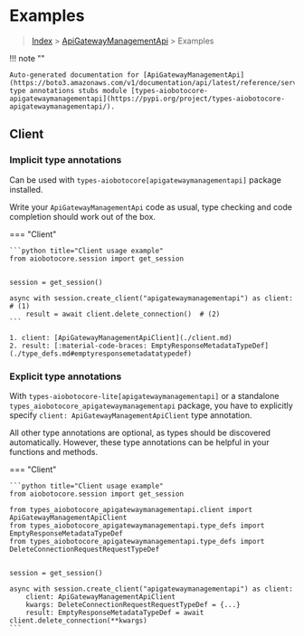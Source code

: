 # Examples

> [Index](../README.md) > [ApiGatewayManagementApi](./README.md) > Examples

!!! note ""

    Auto-generated documentation for [ApiGatewayManagementApi](https://boto3.amazonaws.com/v1/documentation/api/latest/reference/services/apigatewaymanagementapi.html#ApiGatewayManagementApi)
    type annotations stubs module [types-aiobotocore-apigatewaymanagementapi](https://pypi.org/project/types-aiobotocore-apigatewaymanagementapi/).

## Client

### Implicit type annotations

Can be used with `types-aiobotocore[apigatewaymanagementapi]` package installed.

Write your `ApiGatewayManagementApi` code as usual,
type checking and code completion should work out of the box.



=== "Client"

    ```python title="Client usage example"
    from aiobotocore.session import get_session


    session = get_session()

    async with session.create_client("apigatewaymanagementapi") as client:  # (1)
        result = await client.delete_connection()  # (2)
    ```

    1. client: [ApiGatewayManagementApiClient](./client.md)
    2. result: [:material-code-braces: EmptyResponseMetadataTypeDef](./type_defs.md#emptyresponsemetadatatypedef) 






### Explicit type annotations

With `types-aiobotocore-lite[apigatewaymanagementapi]`
or a standalone `types_aiobotocore_apigatewaymanagementapi` package, you have to explicitly specify
`client: ApiGatewayManagementApiClient` type annotation.

All other type annotations are optional, as types should be discovered automatically.
However, these type annotations can be helpful in your functions and methods.


=== "Client"

    ```python title="Client usage example"
    from aiobotocore.session import get_session

    from types_aiobotocore_apigatewaymanagementapi.client import ApiGatewayManagementApiClient
    from types_aiobotocore_apigatewaymanagementapi.type_defs import EmptyResponseMetadataTypeDef
    from types_aiobotocore_apigatewaymanagementapi.type_defs import DeleteConnectionRequestRequestTypeDef


    session = get_session()

    async with session.create_client("apigatewaymanagementapi") as client:
        client: ApiGatewayManagementApiClient
        kwargs: DeleteConnectionRequestRequestTypeDef = {...}
        result: EmptyResponseMetadataTypeDef = await client.delete_connection(**kwargs)
    ```




